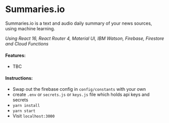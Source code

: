 # Summaries.io

Summaries.io is a text and audio daily summary of your news sources, using machine learning.

_Using React 16, React Router 4, Material UI, IBM Watson, Firebase, Firestore and Cloud Functions_

#### Features:

* TBC

#### Instructions:

* Swap out the firebase config in `config/constants` with your own
* create `.env` or `secrets.js` or `keys.js` file which holds api keys and secrets
* `yarn install`
* `yarn start`
* Visit `localhost:3000`
